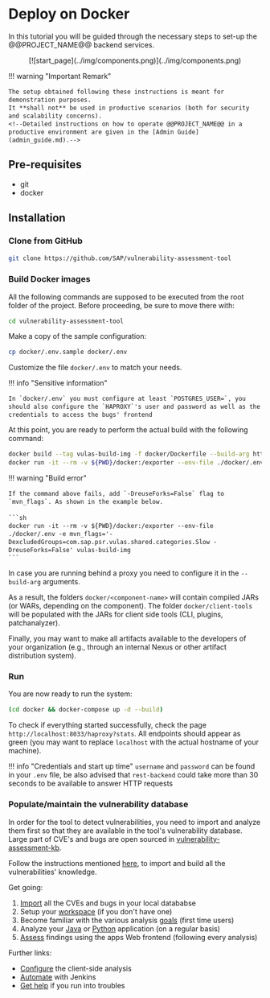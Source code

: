 # Deploy on Docker

In this tutorial you will be guided through the necessary steps to set-up the @@PROJECT_NAME@@ backend services.

<center class='expandable'>
    [![start_page](../img/components.png)](../img/components.png)
</center>

!!! warning "Important Remark"

    The setup obtained following these instructions is meant for demonstration purposes.
    It **shall not** be used in productive scenarios (both for security and scalability concerns).
    <!--Detailed instructions on how to operate @@PROJECT_NAME@@ in a productive environment are given in the [Admin Guide](admin_guide.md).-->

## Pre-requisites

- git
- docker

## Installation

### Clone from GitHub

```sh
git clone https://github.com/SAP/vulnerability-assessment-tool
```

### Build Docker images

All the following commands are supposed to be executed from the root folder of the project.
Before proceeding, be sure to move there with:

```sh
cd vulnerability-assessment-tool
```

Make a copy of the sample configuration:

```sh
cp docker/.env.sample docker/.env
```

Customize the file `docker/.env` to match your needs.

!!! info "Sensitive information"

	In `docker/.env` you must configure at least `POSTGRES_USER=`, you should also configure the `HAPROXY`'s user and password as well as the credentials to access the bugs' frontend

At this point, you are ready to perform the actual build with the following command:

```sh
docker build --tag vulas-build-img -f docker/Dockerfile --build-arg http_proxy= --build-arg https_proxy= .
docker run -it --rm -v ${PWD}/docker:/exporter --env-file ./docker/.env -e mvn_flags=-DexcludedGroups=com.sap.psr.vulas.shared.categories.Slow vulas-build-img
```

!!! warning "Build error"

	If the command above fails, add `-DreuseForks=False` flag to `mvn_flags`. As shown in the example below.

    ```sh
    docker run -it --rm -v ${PWD}/docker:/exporter --env-file ./docker/.env -e mvn_flags='-DexcludedGroups=com.sap.psr.vulas.shared.categories.Slow -DreuseForks=False' vulas-build-img
    ```

In case you are running behind a proxy you need to configure it in the `--build-arg` arguments.

As a result, the folders `docker/<component-name>` will contain compiled JARs (or WARs, depending on the component). The folder `docker/client-tools` will be populated with the JARs for client side tools (CLI, plugins, patchanalyzer).

Finally, you may want to make all artifacts available to the developers of your organization (e.g., through an internal Nexus or other artifact distribution system).

### Run

You are now ready to run the system:

```sh
(cd docker && docker-compose up -d --build)
```

To check if everything started successfully, check the page `http://localhost:8033/haproxy?stats`. All endpoints should appear as green (you may want to replace `localhost` with the actual hostname of your machine).

!!! info "Credentials and start up time"
    `username` and `password` can be found in your `.env` file, be also advised that `rest-backend` could take more than 30 seconds to be available to answer HTTP requests

### Populate/maintain the vulnerability database

In order for the tool to detect vulnerabilities, you need to import and analyze them first so that they are available in the tool's vulnerability database. Large part of CVE's and bugs are open sourced in [vulnerability-assessment-kb](https://github.com/SAP/vulnerability-assessment-kb).

Follow the instructions mentioned [here](../../../vuln_db/tutorials/vuln_db_tutorial/#batch-import-from-knowledge-base), to import and build all the vulnerabilities' knowledge.

Get going:

1. [Import](../../../vuln_db/tutorials/vuln_db_tutorial/) all the CVEs and bugs in your local datababse
2. Setup your [workspace](../../../user/manuals/setup/#workspace) (if you don't have one)
3. Become familiar with the various analysis [goals](../../../user/manuals/analysis/) (first time users)
4. Analyze your [Java](../../../user/tutorials/java_maven/) or [Python](../../../user/tutorials/python_cli/) application (on a regular basis)
5. [Assess](../../../user/manuals/assess_and_mitigate/) findings using the apps Web frontend (following every analysis)

Further links:

- [Configure](../../../user/tutorials/) the client-side analysis
- [Automate](../../../user/tutorials/jenkins_howto/) with Jenkins
- [Get help](../../../user/support/) if you run into troubles
